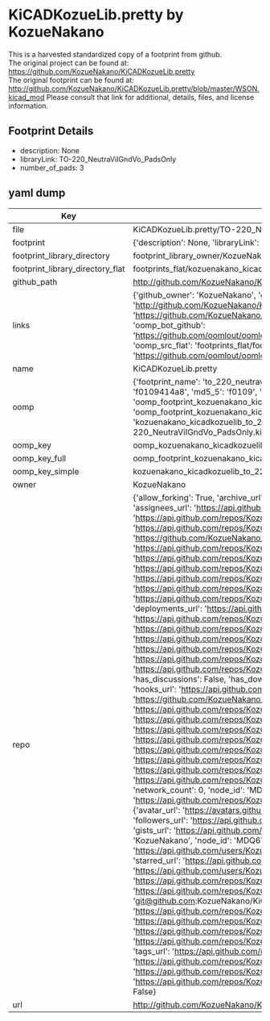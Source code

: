 # KiCADKozueLib.pretty by KozueNakano  
This is a harvested standardized copy of a footprint from github.  
The original project can be found at:  
https://github.com/KozueNakano/KiCADKozueLib.pretty  
The original footprint can be found at:
http://github.com/KozueNakano/KiCADKozueLib.pretty/blob/master/WSON.kicad_mod
Please consult that link for additional, details, files, and license information.  
## Footprint Details
* description: None  
* libraryLink: TO-220_NeutraViIGndVo_PadsOnly  
* number_of_pads: 3  
## yaml dump  
| Key | Value |  
| --- | --- |  
| file | KiCADKozueLib.pretty/TO-220_NeutraViIGndVo_PadsOnly.kicad_mod |  
| footprint | {'description': None, 'libraryLink': 'TO-220_NeutraViIGndVo_PadsOnly', 'number_of_pads': 3} |  
| footprint_library_directory | footprint_library_owner/KozueNakano_KiCADKozueLib.pretty |  
| footprint_library_directory_flat | footprints_flat/kozuenakano_kicadkozuelib_to_220_neutraviigndvo_padsonly/working |  
| github_path | http://github.com/KozueNakano/KiCADKozueLib.pretty/blob/master/TO-220_NeutraViIGndVo_PadsOnly.kicad_mod |  
| links | {'github_owner': 'KozueNakano', 'github_repo_name': 'KiCADKozueLib.pretty', 'github_src': 'http://github.com/KozueNakano/KiCADKozueLib.pretty/blob/master/WSON.kicad_mod', 'github_src_repo': 'https://github.com/KozueNakano/KiCADKozueLib.pretty', 'oomp_bot': 'footprints/kozuenakano_kicadkozuelib_to_220_neutraviigndvo_padsonly/working', 'oomp_bot_github': 'https://github.com/oomlout/oomlout_oomp_footprint_bot/tree/main/footprints/kozuenakano_kicadkozuelib_to_220_neutraviigndvo_padsonly/working', 'oomp_src_flat': 'footprints_flat/footprints_flat/kozuenakano_kicadkozuelib_to_220_neutraviigndvo_padsonly/working', 'oomp_src_flat_github': 'https://github.com/oomlout/oomlout_oomp_footprint_src/tree/main/footprints_flat/kozuenakano_kicadkozuelib_to_220_neutraviigndvo_padsonly/working'} |  
| name | KiCADKozueLib.pretty |  
| oomp | {'footprint_name': 'to_220_neutraviigndvo_padsonly', 'library_name': 'kicadkozuelib', 'md5': 'f0109414a87ff03cb995a659857aaf39', 'md5_10': 'f0109414a8', 'md5_5': 'f0109', 'md5_6': 'f01094', 'oomp_key': 'oomp_kozuenakano_kicadkozuelib_to_220_neutraviigndvo_padsonly', 'oomp_key_extra': 'oomp_footprint_kozuenakano_kicadkozuelib_to_220_neutraviigndvo_padsonly', 'oomp_key_full': 'oomp_footprint_kozuenakano_kicadkozuelib_to_220_neutraviigndvo_padsonly_f01094', 'oomp_key_simple': 'kozuenakano_kicadkozuelib_to_220_neutraviigndvo_padsonly', 'original_filename': 'KiCADKozueLib.pretty/TO-220_NeutraViIGndVo_PadsOnly.kicad_mod', 'owner_name': 'kozuenakano'} |  
| oomp_key | oomp_kozuenakano_kicadkozuelib_to_220_neutraviigndvo_padsonly |  
| oomp_key_full | oomp_footprint_kozuenakano_kicadkozuelib_to_220_neutraviigndvo_padsonly |  
| oomp_key_simple | kozuenakano_kicadkozuelib_to_220_neutraviigndvo_padsonly |  
| owner | KozueNakano |  
| repo | {'allow_forking': True, 'archive_url': 'https://api.github.com/repos/KozueNakano/KiCADKozueLib.pretty/{archive_format}{/ref}', 'archived': False, 'assignees_url': 'https://api.github.com/repos/KozueNakano/KiCADKozueLib.pretty/assignees{/user}', 'blobs_url': 'https://api.github.com/repos/KozueNakano/KiCADKozueLib.pretty/git/blobs{/sha}', 'branches_url': 'https://api.github.com/repos/KozueNakano/KiCADKozueLib.pretty/branches{/branch}', 'clone_url': 'https://github.com/KozueNakano/KiCADKozueLib.pretty.git', 'collaborators_url': 'https://api.github.com/repos/KozueNakano/KiCADKozueLib.pretty/collaborators{/collaborator}', 'comments_url': 'https://api.github.com/repos/KozueNakano/KiCADKozueLib.pretty/comments{/number}', 'commits_url': 'https://api.github.com/repos/KozueNakano/KiCADKozueLib.pretty/commits{/sha}', 'compare_url': 'https://api.github.com/repos/KozueNakano/KiCADKozueLib.pretty/compare/{base}...{head}', 'contents_url': 'https://api.github.com/repos/KozueNakano/KiCADKozueLib.pretty/contents/{+path}', 'contributors_url': 'https://api.github.com/repos/KozueNakano/KiCADKozueLib.pretty/contributors', 'created_at': '2016-05-10T09:35:51Z', 'default_branch': 'master', 'deployments_url': 'https://api.github.com/repos/KozueNakano/KiCADKozueLib.pretty/deployments', 'description': None, 'disabled': False, 'downloads_url': 'https://api.github.com/repos/KozueNakano/KiCADKozueLib.pretty/downloads', 'events_url': 'https://api.github.com/repos/KozueNakano/KiCADKozueLib.pretty/events', 'fork': False, 'forks': 0, 'forks_count': 0, 'forks_url': 'https://api.github.com/repos/KozueNakano/KiCADKozueLib.pretty/forks', 'full_name': 'KozueNakano/KiCADKozueLib.pretty', 'git_commits_url': 'https://api.github.com/repos/KozueNakano/KiCADKozueLib.pretty/git/commits{/sha}', 'git_refs_url': 'https://api.github.com/repos/KozueNakano/KiCADKozueLib.pretty/git/refs{/sha}', 'git_tags_url': 'https://api.github.com/repos/KozueNakano/KiCADKozueLib.pretty/git/tags{/sha}', 'git_url': 'git://github.com/KozueNakano/KiCADKozueLib.pretty.git', 'has_discussions': False, 'has_downloads': True, 'has_issues': True, 'has_pages': False, 'has_projects': True, 'has_wiki': True, 'homepage': None, 'hooks_url': 'https://api.github.com/repos/KozueNakano/KiCADKozueLib.pretty/hooks', 'html_url': 'https://github.com/KozueNakano/KiCADKozueLib.pretty', 'id': 58448253, 'is_template': False, 'issue_comment_url': 'https://api.github.com/repos/KozueNakano/KiCADKozueLib.pretty/issues/comments{/number}', 'issue_events_url': 'https://api.github.com/repos/KozueNakano/KiCADKozueLib.pretty/issues/events{/number}', 'issues_url': 'https://api.github.com/repos/KozueNakano/KiCADKozueLib.pretty/issues{/number}', 'keys_url': 'https://api.github.com/repos/KozueNakano/KiCADKozueLib.pretty/keys{/key_id}', 'labels_url': 'https://api.github.com/repos/KozueNakano/KiCADKozueLib.pretty/labels{/name}', 'language': None, 'languages_url': 'https://api.github.com/repos/KozueNakano/KiCADKozueLib.pretty/languages', 'license': None, 'merges_url': 'https://api.github.com/repos/KozueNakano/KiCADKozueLib.pretty/merges', 'milestones_url': 'https://api.github.com/repos/KozueNakano/KiCADKozueLib.pretty/milestones{/number}', 'mirror_url': None, 'name': 'KiCADKozueLib.pretty', 'network_count': 0, 'node_id': 'MDEwOlJlcG9zaXRvcnk1ODQ0ODI1Mw==', 'notifications_url': 'https://api.github.com/repos/KozueNakano/KiCADKozueLib.pretty/notifications{?since,all,participating}', 'open_issues': 0, 'open_issues_count': 0, 'owner': {'avatar_url': 'https://avatars.githubusercontent.com/u/6898299?v=4', 'events_url': 'https://api.github.com/users/KozueNakano/events{/privacy}', 'followers_url': 'https://api.github.com/users/KozueNakano/followers', 'following_url': 'https://api.github.com/users/KozueNakano/following{/other_user}', 'gists_url': 'https://api.github.com/users/KozueNakano/gists{/gist_id}', 'gravatar_id': '', 'html_url': 'https://github.com/KozueNakano', 'id': 6898299, 'login': 'KozueNakano', 'node_id': 'MDQ6VXNlcjY4OTgyOTk=', 'organizations_url': 'https://api.github.com/users/KozueNakano/orgs', 'received_events_url': 'https://api.github.com/users/KozueNakano/received_events', 'repos_url': 'https://api.github.com/users/KozueNakano/repos', 'site_admin': False, 'starred_url': 'https://api.github.com/users/KozueNakano/starred{/owner}{/repo}', 'subscriptions_url': 'https://api.github.com/users/KozueNakano/subscriptions', 'type': 'User', 'url': 'https://api.github.com/users/KozueNakano'}, 'private': False, 'pulls_url': 'https://api.github.com/repos/KozueNakano/KiCADKozueLib.pretty/pulls{/number}', 'pushed_at': '2017-03-28T06:23:22Z', 'releases_url': 'https://api.github.com/repos/KozueNakano/KiCADKozueLib.pretty/releases{/id}', 'size': 23, 'ssh_url': 'git@github.com:KozueNakano/KiCADKozueLib.pretty.git', 'stargazers_count': 0, 'stargazers_url': 'https://api.github.com/repos/KozueNakano/KiCADKozueLib.pretty/stargazers', 'statuses_url': 'https://api.github.com/repos/KozueNakano/KiCADKozueLib.pretty/statuses/{sha}', 'subscribers_count': 1, 'subscribers_url': 'https://api.github.com/repos/KozueNakano/KiCADKozueLib.pretty/subscribers', 'subscription_url': 'https://api.github.com/repos/KozueNakano/KiCADKozueLib.pretty/subscription', 'svn_url': 'https://github.com/KozueNakano/KiCADKozueLib.pretty', 'tags_url': 'https://api.github.com/repos/KozueNakano/KiCADKozueLib.pretty/tags', 'teams_url': 'https://api.github.com/repos/KozueNakano/KiCADKozueLib.pretty/teams', 'temp_clone_token': None, 'topics': [], 'trees_url': 'https://api.github.com/repos/KozueNakano/KiCADKozueLib.pretty/git/trees{/sha}', 'updated_at': '2016-05-10T09:35:51Z', 'url': 'https://api.github.com/repos/KozueNakano/KiCADKozueLib.pretty', 'visibility': 'public', 'watchers': 0, 'watchers_count': 0, 'web_commit_signoff_required': False} |  
| url | http://github.com/KozueNakano/KiCADKozueLib.pretty |  

